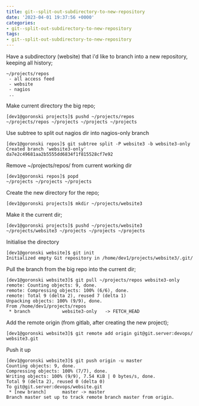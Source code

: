 ```yaml
---
title: git--split-out-subdirectory-to-new-repository
date: '2023-04-01 19:37:56 +0000'
categories:
- git--split-out-subdirectory-to-new-repository
tags:
- git--split-out-subdirectory-to-new-repository
---
```



Have a subdirectory (website) that i'd like to branch into a new
repository, keeping all history;

    ~/projects/repos
     - all access feed
     - website
     - nagios
     ..

Make current directory the big repo;

    [dev1@goronski projects]$ pushd ~/projects/repos
    ~/projects/repos ~/projects ~/projects ~/projects

Use subtree to split out nagios dir into nagios-only branch

    [dev1@goronski repos]$ git subtree split -P website3 -b website3-only
    Created branch 'website3-only'
    da7e2c49681aa2b5555dd6834f1f815528cf7e92

Remove \~/projects/repos/ from current working dir

    [dev1@goronski repos]$ popd
    ~/projects ~/projects ~/projects

Create the new directory for the repo;

`[dev1@goronski projects]$ mkdir ~/projects/website3`

Make it the current dir;

    [dev1@goronski projects]$ pushd ~/projects/website3
    ~/projects/website3 ~/projects ~/projects ~/projects

Initialise the directory

    [dev1@goronski website]$ git init
    Initialized empty Git repository in /home/dev1/projects/website3/.git/

Pull the branch from the big repo into the current dir;

    [dev1@goronski website3]$ git pull ~/projects/repos website3-only
    remote: Counting objects: 9, done.
    remote: Compressing objects: 100% (6/6), done.
    remote: Total 9 (delta 2), reused 7 (delta 1)
    Unpacking objects: 100% (9/9), done.
    From /home/dev1/projects/repos
     * branch            website3-only   -> FETCH_HEAD

Add the remote origin (from gitlab, after creating the new project);

`[dev1@goronski website3]$ git remote add origin git@git.server:devops/website3.git`

Push it up

    [dev1@goronski website3]$ git push origin -u master
    Counting objects: 9, done.
    Compressing objects: 100% (7/7), done.
    Writing objects: 100% (9/9), 7.54 KiB | 0 bytes/s, done.
    Total 9 (delta 2), reused 0 (delta 0)
    To git@git.server:devops/website.git
     * [new branch]      master -> master
    Branch master set up to track remote branch master from origin.